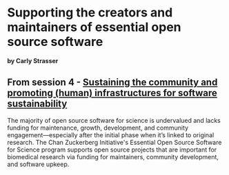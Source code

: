 # Supporting the creators and maintainers of essential open source software
**by Carly Strasser**

## From session 4 - [Sustaining the community and promoting (human) infrastructures for software sustainability](/wosss21/agenda#session-4)  
The majority of open source software for science is undervalued and lacks funding for maintenance, growth, development, and community engagement—especially after the initial phase when it’s linked to original research. The Chan Zuckerberg Initiative's Essential Open Source Software for Science program supports open source projects that are important for biomedical research via funding for maintainers, community development, and software upkeep.
